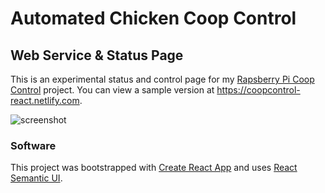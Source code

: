 # Automated Chicken Coop Control

## Web Service & Status Page

This is an experimental status and control page for my [Rapsberry Pi Coop Control](https://github.com/isometimescode/coopcontrol) project. You can view a sample version at https://coopcontrol-react.netlify.com.

![screenshot](https://user-images.githubusercontent.com/7094373/36077711-21230c70-0f23-11e8-9c86-4578b9e53f67.png)

### Software
This project was bootstrapped with [Create React App](https://github.com/facebookincubator/create-react-app) and uses [React Semantic UI](https://react.semantic-ui.com).
